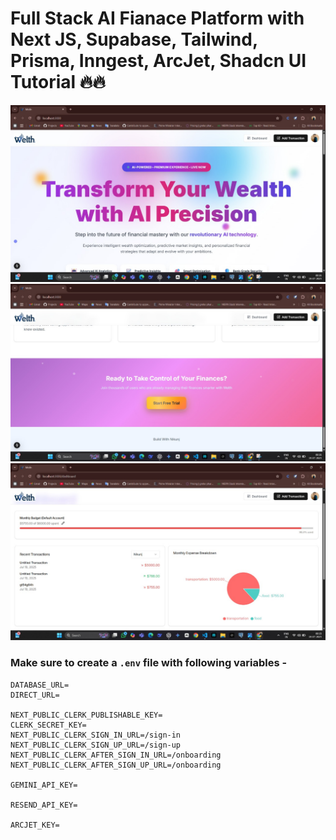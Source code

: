 # Full Stack AI Fianace Platform with Next JS, Supabase, Tailwind, Prisma, Inngest, ArcJet, Shadcn UI Tutorial 🔥🔥

![Logo1](https://github.com/nikunj22-cloud/AI-FINANCE-WELTHY/raw/main/public/logo1.jpg)
![Logo2](https://github.com/nikunj22-cloud/AI-FINANCE-WELTHY/raw/main/public/logo2.jpg)
![Logo3](https://github.com/nikunj22-cloud/AI-FINANCE-WELTHY/raw/main/public/logo3.jpg)

### Make sure to create a `.env` file with following variables -

```
DATABASE_URL=
DIRECT_URL=

NEXT_PUBLIC_CLERK_PUBLISHABLE_KEY=
CLERK_SECRET_KEY=
NEXT_PUBLIC_CLERK_SIGN_IN_URL=/sign-in
NEXT_PUBLIC_CLERK_SIGN_UP_URL=/sign-up
NEXT_PUBLIC_CLERK_AFTER_SIGN_IN_URL=/onboarding
NEXT_PUBLIC_CLERK_AFTER_SIGN_UP_URL=/onboarding

GEMINI_API_KEY=

RESEND_API_KEY=

ARCJET_KEY=
```
